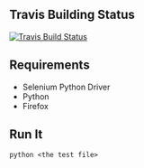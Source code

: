 ## Travis Building Status

[![Travis Build Status](https://travis-ci.org/snowmantw/ss-ms1-uitest.png)](https://travis-ci.org/snowmantw/ss-ms1-uitest/)
    
## Requirements

* Selenium Python Driver
* Python
* Firefox

## Run It

```
python <the test file>
```
